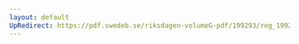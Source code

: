 ```yaml
---
layout: default
UpRedirect: https://pdf.swedeb.se/riksdagen-volumeG-pdf/199293/reg_199293/reg_199293_0232.pdf
---
```

